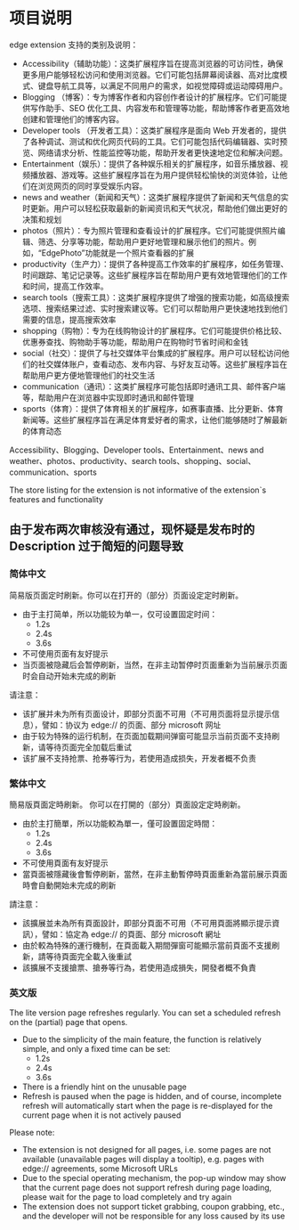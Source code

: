 # 项目说明

edge extension 支持的类别及说明：

- Accessibility（辅助功能）：这类扩展程序旨在提高浏览器的可访问性，确保更多用户能够轻松访问和使用浏览器。它们可能包括屏幕阅读器、高对比度模式、键盘导航工具等，以满足不同用户的需求，如视觉障碍或运动障碍用户。
- Blogging （博客）：专为博客作者和内容创作者设计的扩展程序。它们可能提供写作助手、SEO 优化工具、内容发布和管理等功能，帮助博客作者更高效地创建和管理他们的博客内容。
- Developer tools （开发者工具）：这类扩展程序是面向 Web 开发者的，提供了各种调试、测试和优化网页代码的工具。它们可能包括代码编辑器、实时预览、网络请求分析、性能监控等功能，帮助开发者更快速地定位和解决问题。
- Entertainment（娱乐）：提供了各种娱乐相关的扩展程序，如音乐播放器、视频播放器、游戏等。这些扩展程序旨在为用户提供轻松愉快的浏览体验，让他们在浏览网页的同时享受娱乐内容。
- news and weather（新闻和天气）：这类扩展程序提供了新闻和天气信息的实时更新。用户可以轻松获取最新的新闻资讯和天气状况，帮助他们做出更好的决策和规划
- photos（照片）：专为照片管理和查看设计的扩展程序。它们可能提供照片编辑、筛选、分享等功能，帮助用户更好地管理和展示他们的照片。例如，“EdgePhoto”功能就是一个照片查看器的扩展
- productivity（生产力）：提供了各种提高工作效率的扩展程序，如任务管理、时间跟踪、笔记记录等。这些扩展程序旨在帮助用户更有效地管理他们的工作和时间，提高工作效率。
- search tools（搜索工具）：这类扩展程序提供了增强的搜索功能，如高级搜索选项、搜索结果过滤、实时搜索建议等。它们可以帮助用户更快速地找到他们需要的信息，提高搜索效率
- shopping（购物）：专为在线购物设计的扩展程序。它们可能提供价格比较、优惠券查找、购物助手等功能，帮助用户在购物时节省时间和金钱
- social（社交）：提供了与社交媒体平台集成的扩展程序。用户可以轻松访问他们的社交媒体账户，查看动态、发布内容、与好友互动等。这些扩展程序旨在帮助用户更方便地管理他们的社交生活
- communication（通讯）：这类扩展程序可能包括即时通讯工具、邮件客户端等，帮助用户在浏览器中实现即时通讯和邮件管理
- sports（体育）：提供了体育相关的扩展程序，如赛事直播、比分更新、体育新闻等。这些扩展程序旨在满足体育爱好者的需求，让他们能够随时了解最新的体育动态

Accessibility、Blogging、Developer tools、Entertainment、news and weather、photos、productivity、search tools、shopping、social、communication、sports

The store listing for the extension is not informative of the extension`s features and functionality

## 由于发布两次审核没有通过，现怀疑是发布时的 Description 过于简短的问题导致

### 简体中文

简易版页面定时刷新。你可以在打开的（部分）页面设定定时刷新。

- 由于主打简单，所以功能较为单一，仅可设置固定时间：
  - 1.2s
  - 2.4s
  - 3.6s
- 不可使用页面有友好提示
- 当页面被隐藏后会暂停刷新，当然，在非主动暂停时页面重新为当前展示页面时会自动开始未完成的刷新

请注意：

- 该扩展并未为所有页面设计，即部分页面不可用（不可用页面将显示提示信息），譬如：协议为 edge:// 的页面、部分 microsoft 网址
- 由于较为特殊的运行机制，在页面加载期间弹窗可能显示当前页面不支持刷新，请等待页面完全加载后重试
- 该扩展不支持抢票、抢券等行为，若使用造成损失，开发者概不负责

### 繁体中文

簡易版頁面定時刷新。 你可以在打開的（部分）頁面設定定時刷新。

- 由於主打簡單，所以功能較為單一，僅可設置固定時間：
  - 1.2s
  - 2.4s
  - 3.6s
- 不可使用頁面有友好提示
- 當頁面被隱藏後會暫停刷新，當然，在非主動暫停時頁面重新為當前展示頁面時會自動開始未完成的刷新

請注意：

- 該擴展並未為所有頁面設計，即部分頁面不可用（不可用頁面將顯示提示資訊），譬如：協定為 edge:// 的頁面、部分 microsoft 網址
- 由於較為特殊的運行機制，在頁面載入期間彈窗可能顯示當前頁面不支援刷新，請等待頁面完全載入後重試
- 該擴展不支援搶票、搶券等行為，若使用造成損失，開發者概不負責

### 英文版

The lite version page refreshes regularly. You can set a scheduled refresh on the (partial) page that opens.

- Due to the simplicity of the main feature, the function is relatively simple, and only a fixed time can be set:
  - 1.2s
  - 2.4s
  - 3.6s
- There is a friendly hint on the unusable page
- Refresh is paused when the page is hidden, and of course, incomplete refresh will automatically start when the page is re-displayed for the current page when it is not actively paused

Please note:

- The extension is not designed for all pages, i.e. some pages are not available (unavailable pages will display a tooltip), e.g. pages with edge:// agreements, some Microsoft URLs
- Due to the special operating mechanism, the pop-up window may show that the current page does not support refresh during page loading, please wait for the page to load completely and try again
- The extension does not support ticket grabbing, coupon grabbing, etc., and the developer will not be responsible for any loss caused by its use
